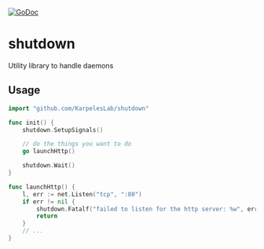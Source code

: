 [![GoDoc](https://godoc.org/github.com/KarpelesLab/shutdown?status.svg)](https://godoc.org/github.com/KarpelesLab/shutdown)

# shutdown

Utility library to handle daemons

## Usage 

```go
import "github.com/KarpelesLab/shutdown"

func init() {
    shutdown.SetupSignals()

    // do the things you want to do
    go launchHttp()

    shutdown.Wait()
}

func launchHttp() {
    l, err := net.Listen("tcp", ":80")
    if err != nil {
        shutdown.Fatalf("failed to listen for the http server: %w", err)
        return
    }
    // ...
}
```
